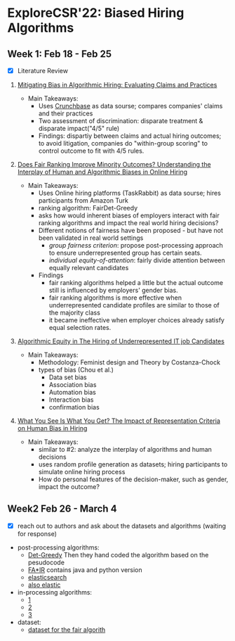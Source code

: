 # ExploreCSR'22: Biased Hiring Algorithms

## Week 1: Feb 18 - Feb 25
- [x] Literature Review
1. [Mitigating Bias in Algorithmic Hiring: Evaluating Claims and Practices](https://dl.acm.org/doi/abs/10.1145/3351095.3372828)

    * Main Takeaways: 
        * Uses [Crunchbase](https://www.crunchbase.com/) as data sourse; compares companies' claims and their practices
        * Two assessment of discrimination: disparate treatment & disparate impact("4/5" rule)
        * Findings: dispartiy between claims and actual hiring outcomes; to avoid litigation, companies do "within-group scoring" to control outcome to fit with 4/5 rules. 

2. [Does Fair Ranking Improve Minority Outcomes? Understanding the Interplay of Human and Algorithmic Biases in Online Hiring](https://dl.acm.org/doi/abs/10.1145/3461702.3462602)
    * Main Takeaways:
        * Uses Online hiring platforms (TaskRabbit) as data sourse; hires participants from Amazon Turk
        * ranking algorithm: FairDet-Greedy
        * asks how would inherent biases of employers interact with fair ranking algorithms and impact the real world hiring decisions?
        * Different notions of fairness have been proposed - but have not been validated in real world settings
            * *group fairness criterion*: propose post-processing approach to ensure underrepresented group has certain seats.
            * *individual equity-of-attention*: fairly divide attention between equally relevant candidates
        * Findings
            * fair ranking algorithms helped a little but the actual outcome still is influenced by employers' gender bias.
            * fair ranking algorithms is more effective when underrepresented candidate profiles are similar to those of the majority class
            * it became ineffective when employer choices already satisfy equal selection rates.


3. [Algorithmic Equity in The Hiring of Underrepresented IT job Candidates](https://www.emerald.com/insight/content/doi/10.1108/OIR-10-2018-0334/full/html)
    * Main Takeaways:
        * Methodology: Feminist design and Theory by Costanza-Chock
        * types of bias (Chou et al.)
            * Data set bias
            * Association bias
            * Automation bias
            * Interaction bias
            * confirmation bias


4. [What You See Is What You Get? The Impact of Representation Criteria on Human Bias in Hiring](https://ojs.aaai.org/index.php/HCOMP/article/view/5281)

    * Main Takeaways:
        * similar to #2: analyze the interplay of algorithms and human decisions
        * uses random profile generation as datasets; hiring participants to simulate online hiring process
        * How do personal features of the decision-maker, such as gender, impact the outcome? 



## Week2 Feb 26 - March 4
- [x] reach out to authors and ask about the datasets and algorithms (waiting for response)
* post-processing algorithms:
   * [Det-Greedy](https://dl.acm.org/doi/pdf/10.1145/3292500.3330691?casa_token=OYEXJHAX7skAAAAA:60-IaTPwHoFaDMIPaGv7GIH7prytYtksqNHfFQ0rqE1hmGogQyscfQ1Vs6MykbqvDZE6QN9uNPau) Then they hand coded the algorithm based on the pesudocode
   * [FA\*IR](https://github.com/fair-search) contains java and python version
   * [elasticsearch](https://github.com/fair-search/fairsearch-fair-for-elasticsearch)
   * [also elastic](https://milkalichtblau.github.io/pdf/zehlike_2021_fair_ranking_multiple_protected_groups.pdf)
* in-processing algorithms:
   * [1](https://proceedings.neurips.cc/paper/2019/file/9e82757e9a1c12cb710ad680db11f6f1-Paper.pdf)
   * [2](https://dl.acm.org/doi/pdf/10.1145/3219819.3220088?ref=https://githubhelp.com)
   * [3](https://www-ai.cs.tu-dortmund.de/LEHRE/SEMINARE/WS2021/TrustworthyAIMachineLearning/literature/yadav2019.pdfhttps://www-ai.cs.tu-dortmund.de/LEHRE/SEMINARE/WS2021/TrustworthyAIMachineLearning/literature/yadav2019.pdf)
* dataset:
   * [dataset for the fair algorith](https://github.com/MilkaLichtblau/FA-IR_Ranking/tree/FA-IR_CIKM_17)
